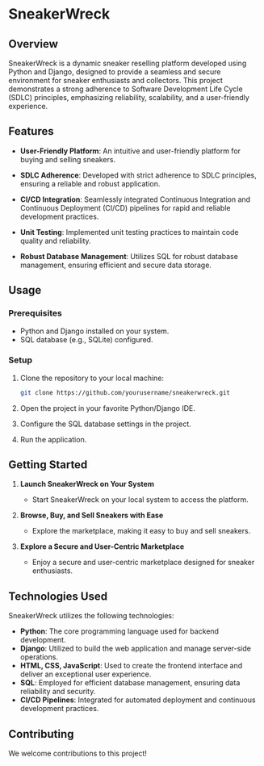 # SneakerWreck



## Overview

SneakerWreck is a dynamic sneaker reselling platform developed using Python and Django, designed to provide a seamless and secure environment for sneaker enthusiasts and collectors. This project demonstrates a strong adherence to Software Development Life Cycle (SDLC) principles, emphasizing reliability, scalability, and a user-friendly experience.

## Features

- **User-Friendly Platform**: An intuitive and user-friendly platform for buying and selling sneakers.

- **SDLC Adherence**: Developed with strict adherence to SDLC principles, ensuring a reliable and robust application.

- **CI/CD Integration**: Seamlessly integrated Continuous Integration and Continuous Deployment (CI/CD) pipelines for rapid and reliable development practices.

- **Unit Testing**: Implemented unit testing practices to maintain code quality and reliability.

- **Robust Database Management**: Utilizes SQL for robust database management, ensuring efficient and secure data storage.

## Usage

### Prerequisites

- Python and Django installed on your system.
- SQL database (e.g., SQLite) configured.

### Setup

1. Clone the repository to your local machine:

   ```bash
   git clone https://github.com/yourusername/sneakerwreck.git

2. Open the project in your favorite Python/Django IDE.

3. Configure the SQL database settings in the project.

4. Run the application.

## Getting Started

1. **Launch SneakerWreck on Your System**
   - Start SneakerWreck on your local system to access the platform.

2. **Browse, Buy, and Sell Sneakers with Ease**
   - Explore the marketplace, making it easy to buy and sell sneakers.

3. **Explore a Secure and User-Centric Marketplace**
   - Enjoy a secure and user-centric marketplace designed for sneaker enthusiasts.

## Technologies Used

SneakerWreck utilizes the following technologies:

- **Python**: The core programming language used for backend development.
- **Django**: Utilized to build the web application and manage server-side operations.
- **HTML, CSS, JavaScript**: Used to create the frontend interface and deliver an exceptional user experience.
- **SQL**: Employed for efficient database management, ensuring data reliability and security.
- **CI/CD Pipelines**: Integrated for automated deployment and continuous development practices.

## Contributing

We welcome contributions to this project!


